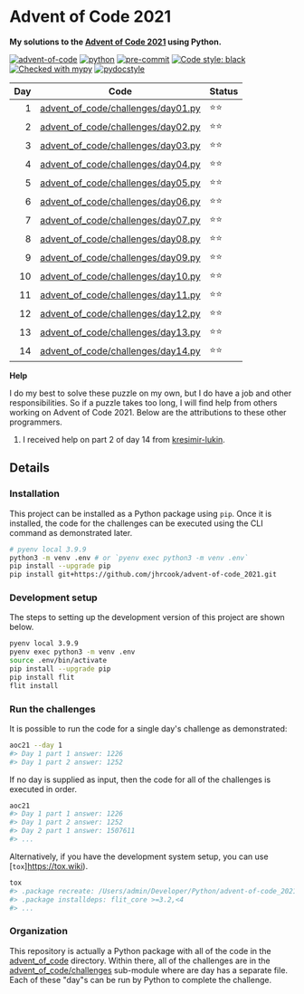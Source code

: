 # Advent of Code 2021

**My solutions to the [Advent of Code 2021](https://adventofcode.com/2021) using Python.**

[![advent-of-code](https://img.shields.io/badge/Advent_of_Code-2021-F80046.svg?style=flat)](https://adventofcode.com)
[![python](https://img.shields.io/badge/Python-3.9-3776AB.svg?style=flat&logo=python&logoColor=white)](https://www.python.org)
[![pre-commit](https://img.shields.io/badge/pre--commit-enabled-brightgreen?logo=pre-commit&logoColor=white)](https://github.com/pre-commit/pre-commit)
[![Code style: black](https://img.shields.io/badge/code%20style-black-000000.svg)](https://github.com/psf/black)
[![Checked with mypy](http://www.mypy-lang.org/static/mypy_badge.svg)](http://mypy-lang.org/)
[![pydocstyle](https://img.shields.io/badge/pydocstyle-enabled-AD4CD3)](http://www.pydocstyle.org/en/stable/)

| Day | Code                                                                     | Status |
| ---:| ------------------------------------------------------------------------ | ------ |
| 1   | [advent_of_code/challenges/day01.py](advent_of_code/challenges/day01.py) | ⭐️⭐️   |
| 2   | [advent_of_code/challenges/day02.py](advent_of_code/challenges/day02.py) | ⭐️⭐️   |
| 3   | [advent_of_code/challenges/day03.py](advent_of_code/challenges/day03.py) | ⭐️⭐️   |
| 4   | [advent_of_code/challenges/day04.py](advent_of_code/challenges/day04.py) | ⭐️⭐️   |
| 5   | [advent_of_code/challenges/day05.py](advent_of_code/challenges/day05.py) | ⭐️⭐️   |
| 6   | [advent_of_code/challenges/day06.py](advent_of_code/challenges/day06.py) | ⭐️⭐️   |
| 7   | [advent_of_code/challenges/day07.py](advent_of_code/challenges/day07.py) | ⭐️⭐️   |
| 8   | [advent_of_code/challenges/day08.py](advent_of_code/challenges/day08.py) | ⭐️⭐️   |
| 9   | [advent_of_code/challenges/day09.py](advent_of_code/challenges/day09.py) | ⭐️⭐️   |
| 10  | [advent_of_code/challenges/day10.py](advent_of_code/challenges/day10.py) | ⭐️⭐️   |
| 11  | [advent_of_code/challenges/day11.py](advent_of_code/challenges/day11.py) | ⭐️⭐️   |
| 12  | [advent_of_code/challenges/day12.py](advent_of_code/challenges/day12.py) | ⭐️⭐️   |
| 13  | [advent_of_code/challenges/day13.py](advent_of_code/challenges/day13.py) | ⭐️⭐️   |
| 14  | [advent_of_code/challenges/day14.py](advent_of_code/challenges/day14.py) | ⭐️⭐️   |

**Help**

I do my best to solve these puzzle on my own, but I do have a job and other responsibilities.
So if a puzzle takes too long, I will find help from others working on Advent of Code 2021.
Below are the attributions to these other programmers.

1. I received help on part 2 of day 14 from [kresimir-lukin](https://github.com/kresimir-lukin/AdventOfCode2021/blob/main/day14.py).

## Details

### Installation

This project can be installed as a Python package using `pip`.
Once it is installed, the code for the challenges can be executed using the CLI command as demonstrated later.

```bash
# pyenv local 3.9.9
python3 -m venv .env # or `pyenv exec python3 -m venv .env`
pip install --upgrade pip
pip install git+https://github.com/jhrcook/advent-of-code_2021.git
```

### Development setup

The steps to setting up the development version of this project are shown below.

```bash
pyenv local 3.9.9
pyenv exec python3 -m venv .env
source .env/bin/activate
pip install --upgrade pip
pip install flit
flit install
```

### Run the challenges

It is possible to run the code for a single day's challenge as demonstrated:

```bash
aoc21 --day 1
#> Day 1 part 1 answer: 1226
#> Day 1 part 2 answer: 1252
```

If no day is supplied as input, then the code for all of the challenges is executed in order.

```bash
aoc21
#> Day 1 part 1 answer: 1226
#> Day 1 part 2 answer: 1252
#> Day 2 part 1 answer: 1507611
#> ...
```

Alternatively, if you have the development system setup, you can use [`tox`]https://tox.wiki).

```bash
tox
#> .package recreate: /Users/admin/Developer/Python/advent-of-code_2021/.tox/.package
#> .package installdeps: flit_core >=3.2,<4
#> ...
```

### Organization

This repository is actually a Python package with all of the code in the [advent_of_code](./advent_of_code/) directory.
Within there, all of the challenges are in the [advent_of_code/challenges](./advent_of_code/challenges) sub-module where are day has a separate file.
Each of these "day"s can be run by Python to complete the challenge.
